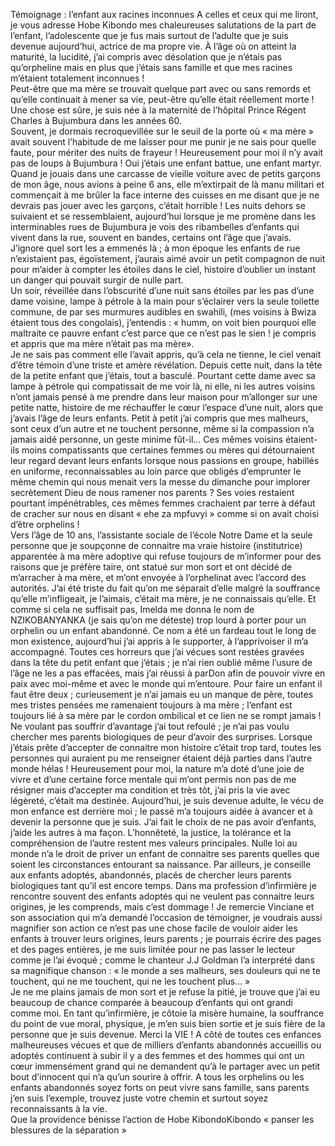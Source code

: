 
Témoignage : l’enfant aux racines inconnues
A celles et ceux qui me liront, je vous adresse Hobe Kibondo mes chaleureuses salutations de la part de l’enfant, l’adolescente que je fus mais surtout de l’adulte que je suis devenue aujourd’hui, actrice de ma propre vie. 
À l’âge où on atteint la maturité, la lucidité, j’ai compris avec désolation que je n’étais pas qu’orpheline mais en plus que j’étais sans famille et que mes racines m’étaient totalement inconnues !                      
Peut-être que ma mère se trouvait quelque part avec ou sans remords et qu’elle continuait à mener sa vie, peut-être qu’elle était réellement morte ! Une chose est sûre, je suis née à la maternité de l’hôpital Prince Régent Charles à Bujumbura dans les années 60.  
Souvent, je dormais recroquevillée sur le seuil de la porte où « ma mère » avait souvent l’habitude de me laisser pour me punir je ne sais pour quelle faute, pour mériter des nuits de frayeur ! Heureusement pour moi il n’y avait pas de loups à Bujumbura ! Oui j’étais une enfant battue, une enfant martyr.  Quand je jouais dans une carcasse de vieille voiture avec de petits garçons de mon âge, nous avions à peine 6 ans, elle m’extirpait de là manu militari et commençait à me brûler la face interne des cuisses en me disant que je ne devrais pas jouer avec les garçons, c’était horrible !
Les nuits dehors se suivaient et se ressemblaient, aujourd’hui lorsque je me promène dans les interminables rues de Bujumbura je vois des ribambelles d’enfants qui vivent dans la rue, souvent en bandes, certains ont l’âge que j’avais.  J’ignore quel sort les a emmenés là ; à mon époque les enfants de rue n’existaient pas, égoïstement, j’aurais aimé avoir un petit compagnon de nuit pour m’aider à compter les étoiles dans le ciel, histoire d’oublier un instant un danger qui pouvait surgir de nulle part.   
Un soir, réveillée dans l’obscurité d’une nuit sans étoiles par les pas d’une dame voisine, lampe à pétrole à la main pour s’éclairer vers la seule toilette commune, de par ses murmures audibles en swahili, (mes voisins à Bwiza étaient tous des congolais), j’entendis : « humm, on voit bien pourquoi elle maltraite ce pauvre enfant c’est parce que ce n’est pas le sien ! je compris et appris que ma mère n’était pas ma mère».  
Je ne sais pas comment elle l’avait appris, qu’à cela ne tienne, le ciel venait d’être témoin d’une triste et amère révélation. Depuis cette nuit, dans la tête de la petite enfant que j’étais, tout a basculé. Pourtant cette dame avec sa lampe à pétrole qui compatissait de me voir là, ni elle, ni les autres voisins n’ont jamais pensé à me prendre dans leur maison pour m’allonger sur une petite natte, histoire de me réchauffer le cœur l’espace d’une nuit, alors que j’avais l’âge de leurs enfants. Petit à petit j’ai compris que mes malheurs, sont ceux d’un autre et ne touchent personne, même si la compassion n’a jamais aidé personne, un geste minime fût-il…
Ces mêmes voisins étaient-ils moins compatissants que certaines femmes ou mères qui détournaient leur regard devant leurs enfants lorsque nous passions en groupe, habillés en uniforme, reconnaissables au loin parce que obligés d’emprunter le même chemin qui nous menait vers la messe du dimanche pour implorer secrètement Dieu de nous ramener nos parents ? Ses voies restaient pourtant impénétrables, ces mêmes femmes crachaient par terre à défaut de cracher sur nous en disant « ehe za mpfuvyi » comme si on avait choisi d’être orphelins !    
Vers l’âge de 10 ans, l’assistante sociale de l’école Notre Dame et la seule personne que je soupçonne de connaitre ma vraie histoire (institutrice) apparentée à ma mère adoptive qui refuse toujours de m’informer pour des raisons que je préfère taire, ont statué sur mon sort et ont décidé de m’arracher à ma mère, et m’ont envoyée à l’orphelinat avec l’accord des autorités.  J’ai été triste du fait qu’on me séparait d’elle malgré la souffrance qu’elle m’infligeait, je l’aimais, c’était ma mère, je ne connaissais qu’elle.
Et comme si cela ne suffisait pas, Imelda me donna le nom de NZIKOBANYANKA (je sais qu’on me déteste) trop lourd à porter pour un orphelin ou un enfant abandonné. Ce nom a été un fardeau tout le long de mon existence, aujourd’hui j’ai appris à le supporter, à l’apprivoiser il m’a accompagné. 
Toutes ces horreurs que j’ai vécues sont restées gravées dans la tête du petit enfant que j’étais ; je n’ai rien oublié même l’usure de l’âge ne les a pas effacées, mais j’ai réussi à parDon afin de pouvoir vivre en paix avec moi-même et avec le monde qui m’entoure.
Pour faire un enfant il faut être deux ; curieusement je n’ai jamais eu un manque de père, toutes mes tristes pensées me ramenaient toujours à ma mère ; l’enfant est toujours lié à sa mère par le cordon ombilical et ce lien ne se rompt jamais ! 
Ne voulant pas souffrir d’avantage j’ai tout refoulé ; je n’ai pas voulu chercher mes parents biologiques de peur d’avoir des surprises. Lorsque j’étais prête d’accepter de connaitre mon histoire c’était trop tard, toutes les personnes qui auraient pu me renseigner étaient déjà parties dans l’autre monde hélas !
Heureusement pour moi, la nature m’a doté d’une joie de vivre et d’une certaine force mentale qui m’ont permis non pas de me résigner mais d’accepter ma condition et très tôt, j’ai pris la vie avec légèreté, c’était ma destinée.
Aujourd’hui, je suis devenue adulte, le vécu de mon enfance est derrière moi ; le passé m’a toujours aidée à avancer et à devenir la personne que je suis. J’ai fait le choix de ne pas avoir d’enfants, j’aide les autres à ma façon. L’honnêteté, la justice, la tolérance et la compréhension de l’autre restent mes valeurs principales.
Nulle loi au monde n’a le droit de priver un enfant de connaitre ses parents quelles que soient les circonstances entourant sa naissance. Par ailleurs, je conseille aux enfants adoptés, abandonnés, placés de chercher leurs parents biologiques tant qu’il est encore temps. Dans ma profession d’infirmière je rencontre souvent des enfants adoptés qui ne veulent pas connaitre leurs origines, je les comprends, mais c’est dommage !
Je remercie Vinciane et son association qui m’a demandé l’occasion de témoigner, je voudrais aussi magnifier son action ce n’est pas une chose facile de vouloir aider les  enfants à trouver leurs origines, leurs parents ; je pourrais écrire des pages et des pages entières, je me suis limitée pour ne pas lasser le lecteur comme je l’ai évoqué ; comme le chanteur J.J Goldman l’a interprété dans sa magnifique chanson : « le monde a ses malheurs, ses douleurs qui ne te touchent, qui ne me touchent, qui ne les touchent plus… »                                                                                                                                    
 Je ne me plains jamais de mon sort et je refuse la pitié, je trouve que j’ai eu beaucoup de chance comparée à beaucoup d’enfants qui ont grandi comme moi. En tant qu’infirmière, je côtoie la misère humaine, la souffrance du point de vue moral, physique, je m’en suis bien sortie et je suis fière de la personne que je suis devenue. Merci la VIE ! 
A côté de toutes ces enfances malheureuses vécues et que de milliers d’enfants abandonnés accueillis ou adoptés continuent à subir il y a des femmes et des hommes qui ont un cœur immensément grand qui ne demandent qu’à le partager avec un petit bout d’innocent qui n’a qu’un sourire à offrir.                                                                                                                                                                           A tous les orphelins ou les enfants abandonnés soyez forts on peut vivre sans famille, sans parents j’en suis l’exemple, trouvez juste votre chemin et surtout soyez reconnaissants à la vie.                               
Que la providence bénisse l’action de Hobe KibondoKibondo « panser les blessures de la séparation »
